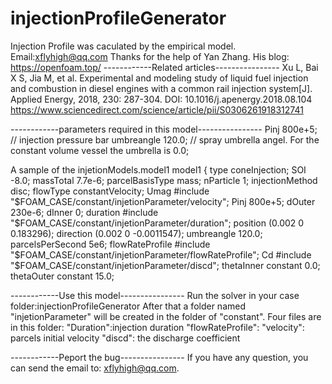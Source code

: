# injectionProfileGenerator
Injection Profile was caculated by the empirical model.  Email:xflyhigh@qq.com
Thanks for the help of Yan Zhang. His blog:  https://openfoam.top/
------------Related articles----------------
Xu L, Bai X S, Jia M, et al. Experimental and modeling study of liquid fuel injection and combustion in diesel engines with a common rail injection system[J]. Applied Energy, 2018, 230: 287-304.
DOI: 10.1016/j.apenergy.2018.08.104
https://www.sciencedirect.com/science/article/pii/S0306261918312741


------------parameters required  in this model----------------
Pinj	        800e+5; // injection  pressure bar
umbreangle      120.0; // spray umbrella angel. For the constant volume vessel the umbrella is 0.0;

A sample of the injetionModels.model1
       model1
        {
            type            coneInjection;
            SOI             -8.0;
            massTotal       7.7e-6;
            parcelBasisType mass;
	        nParticle	    1;
            injectionMethod disc;
            flowType        constantVelocity;
			Umag            #include "$FOAM_CASE/constant/injetionParameter/velocity";
            Pinj	        800e+5;
            dOuter   230e-6;
            dInner    0;
            duration        #include "$FOAM_CASE/constant/injetionParameter/duration";
	        position        (0.002 0 0.183296);
	        direction       (0.002 0 -0.0011547);
		    umbreangle   120.0;
            parcelsPerSecond	5e6;
            flowRateProfile  #include "$FOAM_CASE/constant/injetionParameter/flowRateProfile";
            Cd              #include "$FOAM_CASE/constant/injetionParameter/discd";
            thetaInner      constant 0.0;
            thetaOuter      constant 15.0;
			
------------Use this model----------------
Run the solver in your case folder:injectionProfileGenerator
After that a folder named "injetionParameter" will be created in the folder of "constant". 
Four files are in this folder:
"Duration":injection duration 
"flowRateProfile":
"velocity": parcels initial velocity 
"discd": the discharge coefficient

------------Peport the bug----------------
If you have any question, you can send the email to: xflyhigh@qq.com.



